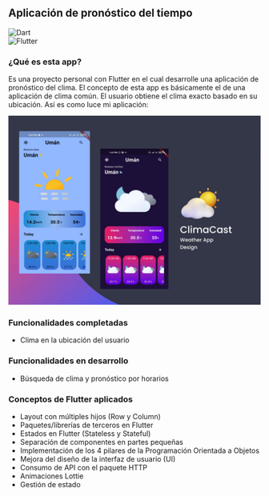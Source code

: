 ## Aplicación de pronóstico del tiempo

![Dart](https://img.shields.io/badge/dart-%230175C2.svg?&style=for-the-badge&logo=dart&logoColor=white)  
![Flutter](https://img.shields.io/badge/Flutter%20-%2302569B.svg?&style=for-the-badge&logo=Flutter&logoColor=white)

### ¿Qué es esta app?

Es una proyecto personal con Flutter en el cual desarrolle una aplicación de pronóstico del clima. El concepto de esta app es básicamente el de una aplicación de clima común. El usuario obtiene el clima exacto basado en su ubicación. Así es como luce mi aplicación:

![Aplicación](assets/frame.jpeg)

### Funcionalidades completadas

- Clima en la ubicación del usuario

### Funcionalidades en desarrollo

- Búsqueda de clima y pronóstico por horarios

### Conceptos de Flutter aplicados

- Layout con múltiples hijos (Row y Column)
- Paquetes/librerías de terceros en Flutter
- Estados en Flutter (Stateless y Stateful)
- Separación de componentes en partes pequeñas
- Implementación de los 4 pilares de la Programación Orientada a Objetos
- Mejora del diseño de la interfaz de usuario (UI)
- Consumo de API con el paquete HTTP
- Animaciones Lottie
- Gestión de estado
